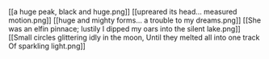 [[a huge peak, black and huge.png]]
[[upreared its head... measured motion.png]]
[[huge and mighty forms... a trouble to my dreams.png]]
[[She was an elfin pinnace; lustily I dipped my oars into the silent lake.png]]
[[Small circles glittering idly in the moon, Until they melted all into one track Of sparkling light.png]]
